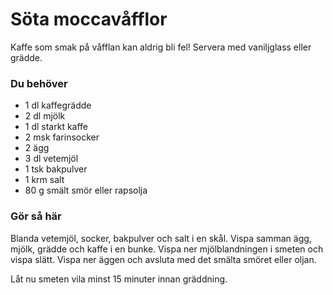 # Söta moccavåfflor

Kaffe som smak på våfflan kan aldrig bli fel! Servera med vaniljglass eller grädde.

### Du behöver

* 1 dl kaffegrädde
* 2 dl mjölk
* 1 dl starkt kaffe
* 2 msk farinsocker
* 2 ägg
* 3 dl vetemjöl
* 1 tsk bakpulver
* 1 krm salt
* 80 g smält smör eller rapsolja

### Gör så här

Blanda vetemjöl, socker, bakpulver och salt i en skål. Vispa samman ägg, mjölk, grädde och kaffe i en bunke. Vispa ner mjölblandningen i smeten och vispa slätt. Vispa ner äggen och avsluta med det smälta smöret eller oljan.

Låt nu smeten vila minst 15 minuter innan gräddning.

